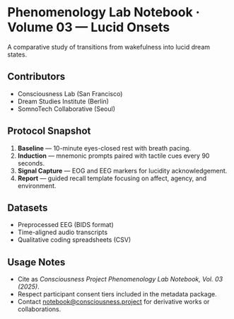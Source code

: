 # Phenomenology Lab Notebook · Volume 03 — Lucid Onsets

A comparative study of transitions from wakefulness into lucid dream states.

## Contributors
- Consciousness Lab (San Francisco)
- Dream Studies Institute (Berlin)
- SomnoTech Collaborative (Seoul)

## Protocol Snapshot
1. **Baseline** — 10-minute eyes-closed rest with breath pacing.
2. **Induction** — mnemonic prompts paired with tactile cues every 90 seconds.
3. **Signal Capture** — EOG and EEG markers for lucidity acknowledgement.
4. **Report** — guided recall template focusing on affect, agency, and environment.

## Datasets
- Preprocessed EEG (BIDS format)
- Time-aligned audio transcripts
- Qualitative coding spreadsheets (CSV)

## Usage Notes
- Cite as *Consciousness Project Phenomenology Lab Notebook, Vol. 03 (2025)*.
- Respect participant consent tiers included in the metadata package.
- Contact notebook@consciousness.project for derivative works or collaborations.
